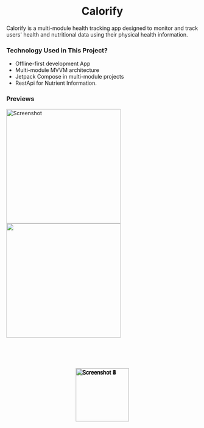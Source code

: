 <div style="text-align: center;">
  <h1>Calorify</h1>
</div>

Calorify is a multi-module health tracking app designed to monitor and track users' health and nutritional data using their physical health information.  

### Technology Used in This Project?
- Offline-first development App
- Multi-module MVVM architecture
- Jetpack Compose in multi-module projects
- RestApi for Nutrient Information.

### Previews

<img src="https://github.com/user-attachments/assets/03c12b51-6765-4439-bf34-60718973eb73" alt="Screenshot" width="300" />
<img src = "https://github.com/user-attachments/assets/dccddf66-565c-4091-84e2-0562615a88b1" alt "Screenshot" width = "300" />

<div style="display: flex; justify-content: center; align-items: center; height: 300px; overflow: hidden; position: relative;">
   <img src="https://github.com/user-attachments/assets/c4ff9a91-66f4-49aa-aa7b-16d581922d18" alt="Screenshot 7" style="width: 140px; position: absolute; animation: slideshow 14s infinite 12s;" />
  <img src="https://github.com/user-attachments/assets/6526a760-f8d3-4f34-baf1-7d48f68666e6" alt="Screenshot 1" style="width: 140px; position: absolute; animation: slideshow 14s infinite;" />
  <img src="https://github.com/user-attachments/assets/65421d74-467a-4b3f-b2d3-5b7164fdd1fa" alt="Screenshot 2" style="width: 140px; position: absolute; animation: slideshow 14s infinite 2s;" />
  <img src="https://github.com/user-attachments/assets/a8a0b3db-c879-4b3b-a5fe-96b89004ee3e" alt="Screenshot 3" style="width: 140px; position: absolute; animation: slideshow 14s infinite 4s;" />
  <img src="https://github.com/user-attachments/assets/14ca317b-c66d-4b42-bb42-2315b12cbe71" alt="Screenshot 4" style="width: 140px; position: absolute; animation: slideshow 14s infinite 6s;" />
  <img src="https://github.com/user-attachments/assets/8c167937-df6d-4414-a427-1f34d29d0946" alt="Screenshot 5" style="width: 140px; position: absolute; animation: slideshow 14s infinite 8s;" />
  <img src="https://github.com/user-attachments/assets/09afd023-29fc-43ba-abcf-a5f8fdbd23fe" alt="Screenshot 6" style="width: 140px; position: absolute; animation: slideshow 14s infinite 10s;" />
</div>

<style>
@keyframes slideshow {
  0% { opacity: 0; transform: scale(1); }
  12.5% { opacity: 1; transform: scale(1.1); }
  25% { opacity: 0; transform: scale(1); }
  100% { opacity: 0; }
}
</style>









